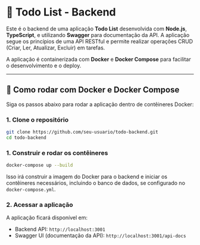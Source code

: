 # 📝 Todo List - Backend

Este é o backend de uma aplicação **Todo List** desenvolvida com **Node.js**, **TypeScript**, e utilizando **Swagger** para documentação da API. A aplicação segue os princípios de uma API RESTful e permite realizar operações CRUD (Criar, Ler, Atualizar, Excluir) em tarefas.

A aplicação é containerizada com **Docker** e **Docker Compose** para facilitar o desenvolvimento e o deploy.

---

## 🐳 Como rodar com Docker e Docker Compose

Siga os passos abaixo para rodar a aplicação dentro de contêineres Docker:

### 1. Clone o repositório

```bash
git clone https://github.com/seu-usuario/todo-backend.git
cd todo-backend
```

### 1. Construir e rodar os contêineres

```bash
docker-compose up --build
```

Isso irá construir a imagem do Docker para o backend e iniciar os contêineres necessários, incluindo o banco de dados, se configurado no `docker-compose.yml`.

### 2. Acessar a aplicação

A aplicação ficará disponível em:

- Backend API: `http://localhost:3001`
- Swagger UI (documentação da API): `http://localhost:3001/api-docs`
